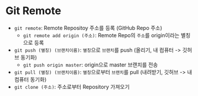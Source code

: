 # Git Remote

- `git remote`: Remote Repositoy 주소를 등록 (GitHub Repo 주소)
  - `git remote add origin (주소)`: Remote Repo의 `주소`를 origin이라는 별칭으로 등록
- `git push (별칭) (브랜치이름)`: `별칭`으로 `브랜치`를 push (올리기, 내 컴퓨터 -> 깃허브 동기화)
  - `git push origin master`: origin으로 master 브랜치를 전송
- `git pull (별칭) (브랜치이름)`: `별칭`으로부터 `브랜치`를 pull (내려받기, 깃허브 -> 내 컴퓨터 동기화)
- `git clone (주소)`: 주소로부터 Repository 가져오기